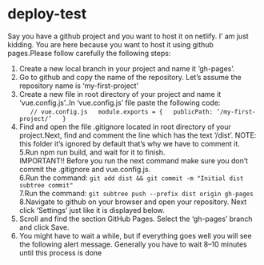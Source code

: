 # deploy-test
Say you have a github project and you want to host it on netlify. I’ am just kidding. You are here because you want to host it using github pages.Please follow carefully the following steps:

1. Create a new local branch in your project and name it ‘gh-pages’.
2.  Go to github and copy the name of the repository. Let’s assume the repository name is ‘my-first-project’
3.  Create a new file in root directory of your project and name it ‘vue.config.js’..In ‘vue.config.js’ file paste the following code:  
`  
// vue.config.js  
module.exports = {  
publicPath: ‘/my-first-project/’  
}`  
4.  Find and open the file .gitignore located in root directory of your project.Next, find and comment the line which has the text ‘/dist’.
NOTE: this folder it’s ignored by default that’s why we have to comment it.  
5.Run npm run build, and wait for it to finish.  
IMPORTANT!! Before you run the next command make sure you don’t commit the .gitignore and vue.config.js.  
6.Run the command: `git add dist && git commit -m "Initial dist subtree commit"`  
7.Run the command: `git subtree push --prefix dist origin gh-pages`  
8.Navigate to github on your browser and open your repository. Next click ‘Settings’ just like it is displayed below.  
9. Scroll and find the section GitHub Pages. Select the ‘gh-pages’ branch and click Save. 
10. You might have to wait a while, but if everything goes well you will see the following alert message. Generally you have to wait 8–10 minutes until this process is done
